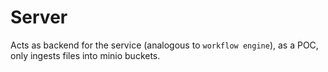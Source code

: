 # Server

Acts as backend for the service (analogous to `workflow engine`), as a POC, only
ingests files into minio buckets.
